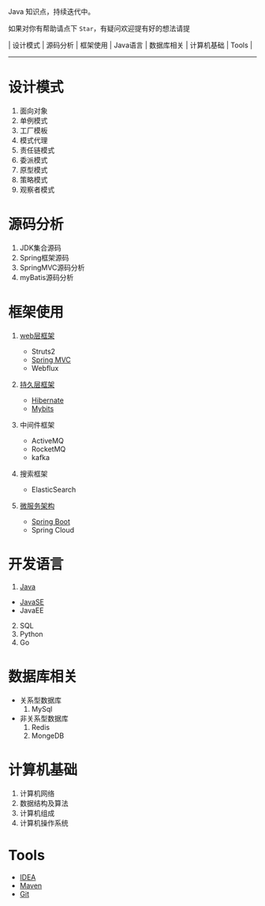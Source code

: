 
Java 知识点，持续迭代中。

如果对你有帮助请点下 `Star`，有疑问欢迎提有好的想法请提 

| 设计模式 | 源码分析 | 框架使用 | Java语言 | 数据库相关 | 计算机基础 | Tools |

----------

# 设计模式 #

1. 面向对象
2. 单例模式
3. 工厂模板
4. 模式代理
5. 责任链模式
6. 委派模式
7. 原型模式
8. 策略模式
9. 观察者模式

# 源码分析 #

1. JDK集合源码
2. Spring框架源码
3. SpringMVC源码分析
3. myBatis源码分析

# 框架使用 #

1. [web层框架](./MD/框架使用/1.web层框架)
   * Struts2
   * [Spring MVC](./MD/框架使用/1.web层框架/springMVC.md)
   * Webflux

2. [持久层框架](./MD/框架使用/2.持久层框架)
   * [Hibernate](./MD/框架使用/2.持久层框架/hibernate.md)
   * [Mybits](./MD/框架使用/2.持久层框架/mybatis.md)
3. 中间件框架
   * ActiveMQ
   * RocketMQ
   * kafka
4. 搜索框架
   * ElasticSearch
5. [微服务架构](./MD微服务架构)
   * [Spring Boot](./MD/微服务架构/Springboot.md)
   * Spring Cloud

# 开发语言 #

1. [Java](./MD/Java语言)
  - [JavaSE](./MD/Java语言/JavaSE)
  - JavaEE
2. SQL
3. Python
4. Go

# 数据库相关 #

- 关系型数据库
  1. MySql
- 非关系型数据库
  1. Redis
  2. MongeDB

# 计算机基础 #

1. 计算机网络 
2. 数据结构及算法
3. 计算机组成  
4. 计算机操作系统  

# Tools #

- [IDEA](./MD/Tools/IDEA.md)
- [Maven](./MD/Maven,md)
- [Git](./MD/Git,md)



